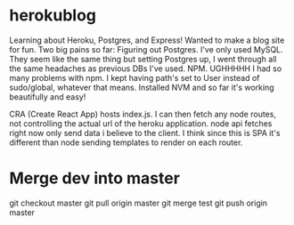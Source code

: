 # herokublog
Learning about Heroku, Postgres, and Express! Wanted to make a blog site for fun.
Two big pains so far: Figuring out Postgres. I've only used MySQL. They seem like the same thing but setting Postgres up, I went through all the same headaches as previous DBs I've used.
NPM. UGHHHHH I had so many problems with npm. I kept having path's set to User instead of sudo/global, whatever that means. Installed NVM and so far it's working beautifully and easy!


CRA (Create React App) hosts index.js. I can then fetch any node routes, not controlling the actual url of the heroku application. node api fetches right now only send data i believe to the client. I think since this is SPA it's different than node sending templates to render on each router.


# Merge dev into master
git checkout master
git pull origin master
git merge test
git push origin master
